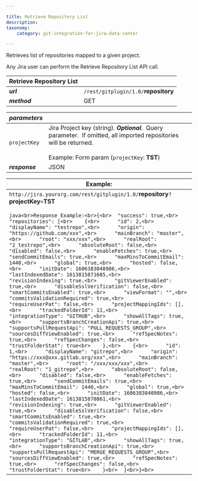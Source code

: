 ```yaml
---

title: Retrieve Repository List
description:
taxonomy:
    category: git-integration-for-jira-data-center

---
```

Retrieves list of repositories mapped to a given project.

Any Jira user can perform the Retrieve Repository List API call.

| **Retrieve Repository List** |     |
| --- | --- |
| _**url**_ | `/rest/gitplugin/1.0/`**repository** |
| _**method**_ | GET |


| _**parameters**_ |     |
| --- | --- |
| `projectKey` | Jira Project key (string). _**Optional**_.  Query parameter.  If omitted, all imported repositories will be returned.<br><br>Example: Form param (`projectKey`: **TST**) |
| _**response**_ | JSON |



| **Example:** |
| --- |
| `http://jira.yourorg.com/rest/gitplugin/1.0/`**repository**`?`**projectKey**`=`**TST**<br><br>```java<br>Response Example:<br>{<br>  "success": true,<br>  "repositories": [<br>    {<br>      "id": 2,<br>      "displayName": "testrepo",<br>      "origin": "https://github.com/xxx",<br>      "mainBranch": "master",<br>      "root": "xxx/xxx",<br>      "realRoot": "2_testrepo",<br>      "absoluteRoot": false,<br>      "disabled": false,<br>      "enableFetches": true,<br>      "sendCommitEmails": true,<br>      "maxMinsToCommitEmail": 1440,<br>      "global": true,<br>      "hosted": false,<br>      "initDate": 1606383040986,<br>      "lastIndexedDate": 1613815871685,<br>      "revisionIndexing": true,<br>      "gitViewerEnabled": true,<br>      "disableSslVerification": false,<br>      "smartCommitsEnabled": true,<br>      "viewFormat": "",<br>      "commitsValidationRequired": true,<br>      "requireUserPat": false,<br>      "projectMappingIds": [],<br>      "trackedFolderId": 11,<br>      "integrationType": "GITHUB",<br>      "showAllTags": true,<br>      "supportsBranchCreationApi": true,<br>      "supportsPullRequestApi": "PULL_REQUESTS_GROUP",<br>      "sourcesDiffViewEnabled": true,<br>      "refSpecNotes": true,<br>      "refSpecChanges": false,<br>      "trustFolderStat": true<br>    },<br>    {<br>      "id": 1,<br>      "displayName": "gitrepo",<br>      "origin": "https://xxx@xxx.gitlab.org/xxx",<br>      "mainBranch": "master",<br>      "root": "/xxx/xxx/xxx",<br>      "realRoot": "1_gitrepo",<br>      "absoluteRoot": false,<br>      "disabled": false,<br>      "enableFetches": true,<br>      "sendCommitEmails": true,<br>      "maxMinsToCommitEmail": 1440,<br>      "global": true,<br>      "hosted": false,<br>      "initDate": 1606383040986,<br>      "lastIndexedDate": 1613815870861,<br>      "revisionIndexing": true,<br>      "gitViewerEnabled": true,<br>      "disableSslVerification": false,<br>      "smartCommitsEnabled": true,<br>      "commitsValidationRequired": true,<br>      "requireUserPat": false,<br>      "projectMappingIds": [],<br>      "trackedFolderId": 11,<br>      "integrationType": "GITLAB",<br>      "showAllTags": true,<br>      "supportsBranchCreationApi": true,<br>      "supportsPullRequestApi": "MERGE_REQUESTS_GROUP",<br>      "sourcesDiffViewEnabled": true,<br>      "refSpecNotes": true,<br>      "refSpecChanges": false,<br>      "trustFolderStat": true<br>    }<br>  ]<br>}<br>``` |

